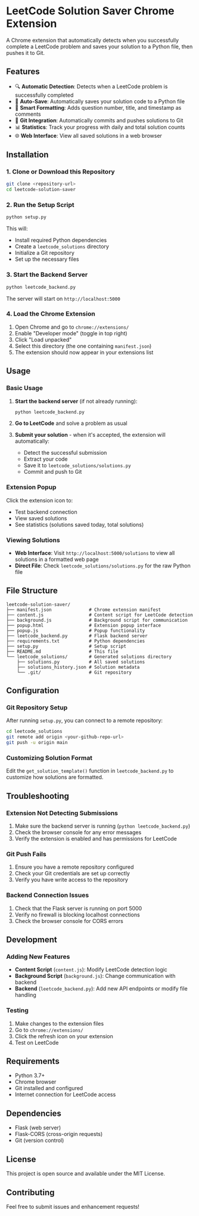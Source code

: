 # LeetCode Solution Saver Chrome Extension

A Chrome extension that automatically detects when you successfully complete a LeetCode problem and saves your solution to a Python file, then pushes it to Git.

## Features

- 🔍 **Automatic Detection**: Detects when a LeetCode problem is successfully completed
- 💾 **Auto-Save**: Automatically saves your solution code to a Python file
- 📝 **Smart Formatting**: Adds question number, title, and timestamp as comments
- 🔄 **Git Integration**: Automatically commits and pushes solutions to Git
- 📊 **Statistics**: Track your progress with daily and total solution counts
- 🌐 **Web Interface**: View all saved solutions in a web browser

## Installation

### 1. Clone or Download this Repository

```bash
git clone <repository-url>
cd leetcode-solution-saver
```

### 2. Run the Setup Script

```bash
python setup.py
```

This will:
- Install required Python dependencies
- Create a `leetcode_solutions` directory
- Initialize a Git repository
- Set up the necessary files

### 3. Start the Backend Server

```bash
python leetcode_backend.py
```

The server will start on `http://localhost:5000`

### 4. Load the Chrome Extension

1. Open Chrome and go to `chrome://extensions/`
2. Enable "Developer mode" (toggle in top right)
3. Click "Load unpacked"
4. Select this directory (the one containing `manifest.json`)
5. The extension should now appear in your extensions list

## Usage

### Basic Usage

1. **Start the backend server** (if not already running):
   ```bash
   python leetcode_backend.py
   ```

2. **Go to LeetCode** and solve a problem as usual

3. **Submit your solution** - when it's accepted, the extension will automatically:
   - Detect the successful submission
   - Extract your code
   - Save it to `leetcode_solutions/solutions.py`
   - Commit and push to Git

### Extension Popup

Click the extension icon to:
- Test backend connection
- View saved solutions
- See statistics (solutions saved today, total solutions)

### Viewing Solutions

- **Web Interface**: Visit `http://localhost:5000/solutions` to view all solutions in a formatted web page
- **Direct File**: Check `leetcode_solutions/solutions.py` for the raw Python file

## File Structure

```
leetcode-solution-saver/
├── manifest.json              # Chrome extension manifest
├── content.js                 # Content script for LeetCode detection
├── background.js              # Background script for communication
├── popup.html                 # Extension popup interface
├── popup.js                   # Popup functionality
├── leetcode_backend.py        # Flask backend server
├── requirements.txt           # Python dependencies
├── setup.py                   # Setup script
├── README.md                  # This file
└── leetcode_solutions/        # Generated solutions directory
    ├── solutions.py           # All saved solutions
    ├── solutions_history.json # Solution metadata
    └── .git/                  # Git repository
```

## Configuration

### Git Repository Setup

After running `setup.py`, you can connect to a remote repository:

```bash
cd leetcode_solutions
git remote add origin <your-github-repo-url>
git push -u origin main
```

### Customizing Solution Format

Edit the `get_solution_template()` function in `leetcode_backend.py` to customize how solutions are formatted.

## Troubleshooting

### Extension Not Detecting Submissions

1. Make sure the backend server is running (`python leetcode_backend.py`)
2. Check the browser console for any error messages
3. Verify the extension is enabled and has permissions for LeetCode

### Git Push Fails

1. Ensure you have a remote repository configured
2. Check your Git credentials are set up correctly
3. Verify you have write access to the repository

### Backend Connection Issues

1. Check that the Flask server is running on port 5000
2. Verify no firewall is blocking localhost connections
3. Check the browser console for CORS errors

## Development

### Adding New Features

- **Content Script** (`content.js`): Modify LeetCode detection logic
- **Background Script** (`background.js`): Change communication with backend
- **Backend** (`leetcode_backend.py`): Add new API endpoints or modify file handling

### Testing

1. Make changes to the extension files
2. Go to `chrome://extensions/`
3. Click the refresh icon on your extension
4. Test on LeetCode

## Requirements

- Python 3.7+
- Chrome browser
- Git installed and configured
- Internet connection for LeetCode access

## Dependencies

- Flask (web server)
- Flask-CORS (cross-origin requests)
- Git (version control)

## License

This project is open source and available under the MIT License.

## Contributing

Feel free to submit issues and enhancement requests!
